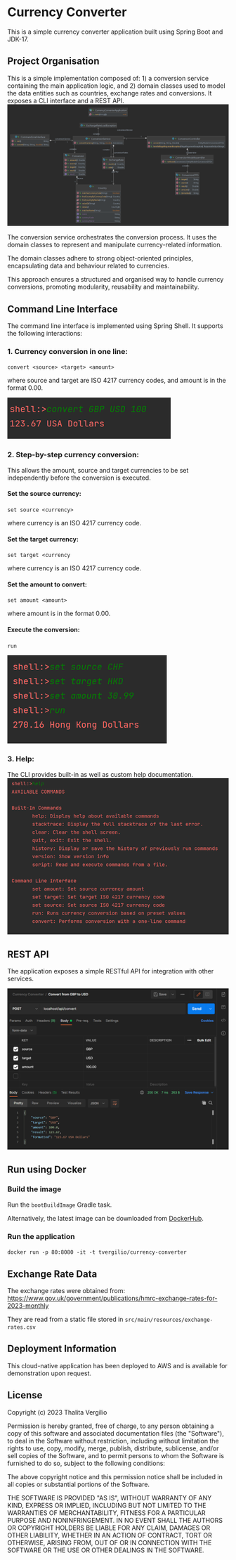 # Currency Converter

This is a simple currency converter application built using Spring Boot and JDK-17.

## Project Organisation
This is a simple implementation composed of: 1) a conversion service containing the main application logic,  and 2) domain classes used to model the data entities such as countries, exchange rates and conversions. It exposes a CLI interface and a REST API.
![component diagram](src/main/resources/currencyconverter.png "Class Diagram")

The conversion service orchestrates the conversion process. It uses the domain classes to represent and manipulate currency-related information.

The domain classes adhere to strong object-oriented principles, encapsulating data and behaviour related to currencies.

This approach ensures a structured and organised way to handle currency conversions, promoting modularity, reusability and maintainability.

## Command Line Interface
The command line interface is implemented using Spring Shell. It supports the following interactions:

### 1. Currency conversion in one line:

`convert <source> <target> <amount>`

where source and target are ISO 4217 currency codes, and amount is in the format 0.00.

![one-line-conversion](src/main/resources/one-line-conversion.png "One-line conversion")

### 2. Step-by-step currency conversion: 

This allows the amount, source and target currencies to be set independently before the conversion is executed.

#### Set the source currency:
`set source <currency>`

where currency is an ISO 4217 currency code.

#### Set the target currency:
`set target <currency`

where currency is an ISO 4217 currency code.

#### Set the amount to convert:
`set amount <amount>`

where amount is in the format 0.00.

#### Execute the conversion:
`run`

![multiline-conversion](src/main/resources/multiline-conversion.png "Step-by-step conversion")

### 3. Help:
The CLI provides built-in as well as custom help documentation.
![command-help](src/main/resources/command-help.png "Command help")

## REST API
The application exposes a simple RESTful API for integration with other services. 

![component diagram](src/main/resources/api-demo.png "REST API Example")

## Run using Docker
### Build the image

Run the `bootBuildImage` Gradle task.

Alternatively, the latest image can be downloaded from [DockerHub](https://hub.docker.com/repository/docker/tvergilio/currency-converter/general).

### Run the application

`docker run -p 80:8080 -it -t tvergilio/currency-converter`

## Exchange Rate Data

The exchange rates were obtained from: https://www.gov.uk/government/publications/hmrc-exchange-rates-for-2023-monthly

They are read from a static file stored in `src/main/resources/exchange-rates.csv`

## Deployment Information

This cloud-native application has been deployed to AWS and is available for demonstration upon request.

## License
Copyright (c) 2023 Thalita Vergilio

Permission is hereby granted, free of charge, to any person obtaining a copy
of this software and associated documentation files (the "Software"), to deal
in the Software without restriction, including without limitation the rights
to use, copy, modify, merge, publish, distribute, sublicense, and/or sell
copies of the Software, and to permit persons to whom the Software is
furnished to do so, subject to the following conditions:

The above copyright notice and this permission notice shall be included in all
copies or substantial portions of the Software.

THE SOFTWARE IS PROVIDED "AS IS", WITHOUT WARRANTY OF ANY KIND, EXPRESS OR
IMPLIED, INCLUDING BUT NOT LIMITED TO THE WARRANTIES OF MERCHANTABILITY,
FITNESS FOR A PARTICULAR PURPOSE AND NONINFRINGEMENT. IN NO EVENT SHALL THE
AUTHORS OR COPYRIGHT HOLDERS BE LIABLE FOR ANY CLAIM, DAMAGES OR OTHER
LIABILITY, WHETHER IN AN ACTION OF CONTRACT, TORT OR OTHERWISE, ARISING FROM,
OUT OF OR IN CONNECTION WITH THE SOFTWARE OR THE USE OR OTHER DEALINGS IN THE
SOFTWARE.